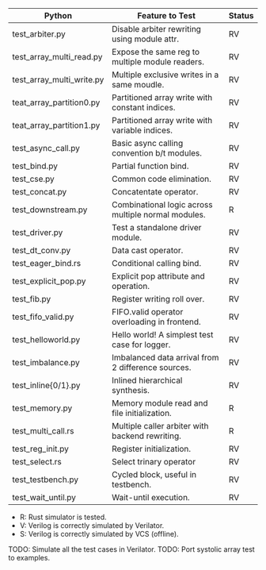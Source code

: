 | Python                    | Feature to Test                                    | Status |
|---------------------------|----------------------------------------------------|--------|
| test_arbiter.py           | Disable arbiter rewriting using module attr.       | RV     |
| test_array_multi_read.py  | Expose the same reg to multiple module readers.    | RV     |
| test_array_multi_write.py | Multiple exclusive writes in a same moudle.        | RV     |
| teat_array_partition0.py  | Partitioned array write with constant indices.     | RV     |
| teat_array_partition1.py  | Partitioned array write with variable indices.     | RV     |
| test_async_call.py        | Basic async calling convention b/t modules.        | RV     |
| test_bind.py              | Partial function bind.                             | RV     |
| test_cse.py               | Common code elimination.                           | RV     |
| test_concat.py            | Concatentate operator.                             | RV     |
| test_downstream.py        | Combinational logic across multiple normal modules.| R      |
| test_driver.py            | Test a standalone driver module.                   | RV     |
| test_dt_conv.py           | Data cast operator.                                | RV     |
| test_eager_bind.rs        | Conditional calling bind.                          | RV     |
| test_explicit_pop.py      | Explicit pop attribute and operation.              | RV     |
| test_fib.py               | Register writing roll over.                        | RV     |
| test_fifo_valid.py        | FIFO.valid operator overloading in frontend.       | RV     |
| test_helloworld.py        | Hello world! A simplest test case for logger.      | RV     |
| test_imbalance.py         | Imbalanced data arrival from 2 difference sources. | RV     |
| test_inline{0/1}.py       | Inlined hierarchical synthesis.                    | RV     |
| test_memory.py            | Memory module read and file initialization.        | R      |
| test_multi_call.rs        | Multiple caller arbiter with backend rewriting.    | R      |
| test_reg_init.py          | Register initialization.                           | RV     |
| test_select.rs            | Select trinary operator                            | RV     |
| test_testbench.py         | Cycled block, useful in testbench.                 | RV     |
| test_wait_until.py        | Wait-until execution.                              | RV     |


- R: Rust simulator is tested.
- V: Verilog is correctly simulated by Verilator.
- S: Verilog is correctly simulated by VCS (offline).

TODO: Simulate all the test cases in Verilator.
TODO: Port systolic array test to examples.

